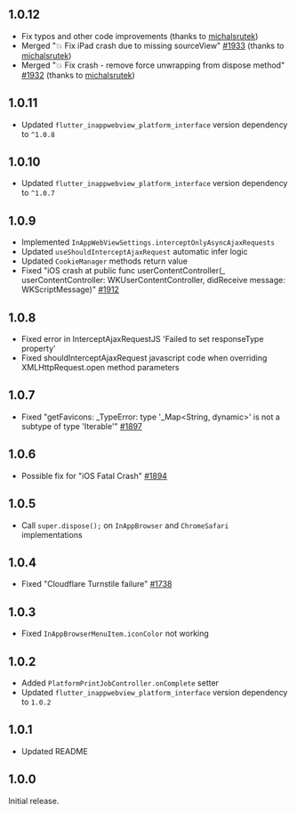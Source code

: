 ## 1.0.12

- Fix typos and other code improvements (thanks to [michalsrutek](https://github.com/michalsrutek))
- Merged "💥 Fix iPad crash due to missing sourceView" [#1933](https://github.com/pichillilorenzo/flutter_inappwebview/pull/1933) (thanks to [michalsrutek](https://github.com/michalsrutek))
- Merged "💥 Fix crash - remove force unwrapping from dispose method" [#1932](https://github.com/pichillilorenzo/flutter_inappwebview/pull/1932) (thanks to [michalsrutek](https://github.com/michalsrutek))

## 1.0.11

- Updated `flutter_inappwebview_platform_interface` version dependency to `^1.0.8`

## 1.0.10

- Updated `flutter_inappwebview_platform_interface` version dependency to `^1.0.7`

## 1.0.9

- Implemented `InAppWebViewSettings.interceptOnlyAsyncAjaxRequests`
- Updated `useShouldInterceptAjaxRequest` automatic infer logic
- Updated `CookieManager` methods return value
- Fixed "iOS crash at public func userContentController(_ userContentController: WKUserContentController, didReceive message: WKScriptMessage)" [#1912](https://github.com/pichillilorenzo/flutter_inappwebview/issues/1912)

## 1.0.8

- Fixed error in InterceptAjaxRequestJS 'Failed to set responseType property'
- Fixed shouldInterceptAjaxRequest javascript code when overriding XMLHttpRequest.open method parameters

## 1.0.7

- Fixed "getFavicons: _TypeError: type '_Map<String, dynamic>' is not a subtype of type 'Iterable<dynamic>'" [#1897](https://github.com/pichillilorenzo/flutter_inappwebview/issues/1897)

## 1.0.6

- Possible fix for "iOS Fatal Crash" [#1894](https://github.com/pichillilorenzo/flutter_inappwebview/issues/1894)

## 1.0.5

- Call `super.dispose();` on `InAppBrowser` and `ChromeSafari` implementations

## 1.0.4

- Fixed "Cloudflare Turnstile failure" [#1738](https://github.com/pichillilorenzo/flutter_inappwebview/issues/1738)

## 1.0.3

- Fixed `InAppBrowserMenuItem.iconColor` not working

## 1.0.2

- Added `PlatformPrintJobController.onComplete` setter
- Updated `flutter_inappwebview_platform_interface` version dependency to `1.0.2`

## 1.0.1

- Updated README

## 1.0.0

Initial release.

